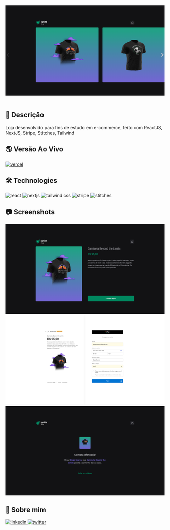 <div align="center">
<img src="public/media/capa.png" alt="O3.News"  />
</div>
<br />

## 📄 Descrição

Loja desenvolvido para fins de estudo em e-commerce, feito com ReactJS, NextJS, Stripe, Stitches, Tailwind

## 🌎 Versão Ao Vivo

[![vercel](https://img.shields.io/badge/vercel-000?style=for-the-badge&logo=vercel&logoColor=white)](https://o3news.vercel.app/)

## 🛠 Technologies

![react][react] ![nextjs][nextjs] ![tailwind css][tailwind] ![stripe][stripe] ![stitches][stitches]

## 📷 Screenshots

<img src="public/media/tela01.png" alt="home" />

<img src="public/media/tela02.png" alt="posts" />

<img src="public/media/tela03.png" alt="post" />

## 🦾 Sobre mim

[
![linkedin](https://img.shields.io/badge/linkedin-0A66C2?style=for-the-badge&logo=linkedin&logoColor=white)
](https://www.linkedin.com/in/diogo-soares-993022180/)
[![twitter](https://img.shields.io/badge/twitter-1DA1F2?style=for-the-badge&logo=twitter&logoColor=white)](https://twitter.com/dioggosoares)


[react]: https://img.shields.io/badge/react-1E4174?style=for-the-badge&logo=react&logoColor=white&labelColor=81D8F7

[stripe]: https://img.shields.io/badge/stripe-1E4174?style=for-the-badge&logo=stripe&logoColor=white&labelColor=625AFC

[stitches]: https://img.shields.io/badge/stitches-292048?style=for-the-badge&logo=stitchesdev&logoColor=4909C2&labelColor=white

[tailwind]: https://img.shields.io/badge/tailwind%20css-1E4174?style=for-the-badge&logo=tailwindcss&logoColor=white&labelColor=0EA5E9

[nextjs]: https://img.shields.io/badge/nextjs-1E4174?style=for-the-badge&logo=vercel&logoColor=white&labelColor=000000